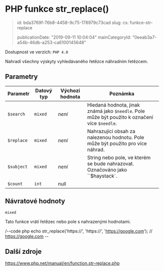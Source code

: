 PHP funkce str_replace()
========================

> id: bda3769f-76b8-4458-9c75-178979c73cad
> slug:
> 	cs: funkce-str-replace
>
> publicationDate: "2019-09-11 10:04:04"
> mainCategoryId: "0eeab3a7-a54b-46db-a253-ca6100145648"

Dostupnost ve verzích: `PHP 4.0`

Nahradí všechny výskyty vyhledávaného řetězce náhradním řetězcem.

Parametry
--------------

| Parametr | Datový typ | Výchozí hodnota | Poznámka |
|-----|-----|-----|-----|
| `$search` | `mixed` | *není* | Hledaná hodnota, jinak známá jako `$needle`. Pole může být použito k označení více `$needle`. |
| `$replace` | `mixed` | *není* | Nahrazující obsah za nalezenou hodnotu. Pole může být použito pro více náhrad. |
| `$subject` | `mixed` | *není* | String nebo pole, ve kterém se bude nahrazovat. Označováno jako ``$haystack`. |
| `$count` | `int` | null |  |


Návratové hodnoty
----------------

`mixed`

Tato funkce vrátí řetězec nebo pole s nahrazenými hodnotami.

/--code php
echo str_replace('https://', 'https://', 'https://google.com'); // https://google.com
\--

Další zdroje
------------

https://www.php.net/manual/en/function.str-replace.php
